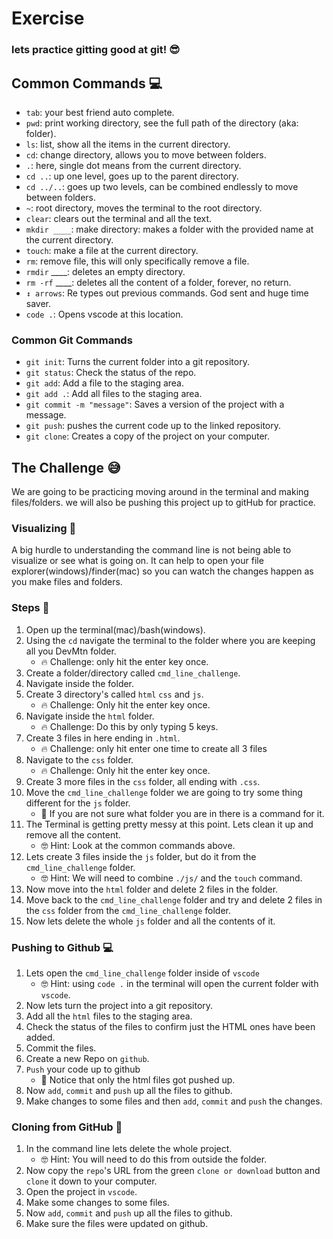# Exercise

### lets practice gitting good at git! 😎

## Common Commands 💻

- `tab`: your best friend auto complete.
- `pwd`: print working directory, see the full path of the directory (aka: folder).
- `ls`: list, show all the items in the current directory.
- `cd`: change directory, allows you to move between folders.
- `.`: here, single dot means from the current directory.
- `cd ..`: up one level, goes up to the parent directory.
- `cd ../..`: goes up two levels, can be combined endlessly to move between folders.
- `~`: root directory, moves the terminal to the root directory.
- `clear`: clears out the terminal and all the text.
- `mkdir ____`: make directory: makes a folder with the provided name at the current directory.
- `touch`: make a file at the current directory.
- `rm`: remove file, this will only specifically remove a file.
- `rmdir` ____: deletes an empty directory.
- `rm -rf` ____: deletes all the content of a folder, forever, no return.
- `↕ arrows`: Re types out previous commands. God sent and huge time saver.
- `code .`: Opens vscode at this location.

### Common Git Commands

- `git init`: Turns the current folder into a git repository.
- `git status`: Check the status of the repo.
- `git add`: Add a file to the staging area.
- `git add .`: Add all files to the staging area.
- `git commit -m "message"`: Saves a version of the project with a message.
- `git push`: pushes the current code up to the linked repository.
- `git clone`: Creates a copy of the project on your computer.

## The Challenge 😅

We are going to be practicing moving around in the terminal and making files/folders. we will also be pushing this project up to gitHub for practice.

### Visualizing 👀

A big hurdle to understanding the command line is not being able to visualize or see what is going on. It can help to open your file explorer(windows)/finder(mac) so you can watch the changes happen as you make files and folders.

### Steps 🐾

1. Open up the terminal(mac)/bash(windows).
2. Using the `cd` navigate the terminal to the folder where you are keeping all you DevMtn folder.
    - 🔥 Challenge: only hit the enter key once.
3. Create a folder/directory called `cmd_line_challenge`.
4. Navigate inside the folder.
5. Create 3 directory's called `html` `css` and `js`.
    - 🔥 Challenge: Only hit the enter key once.
6. Navigate inside the `html` folder.
    - 🔥 Challenge: Do this by only typing 5 keys.
7. Create 3 files in here ending in `.html`.
    - 🔥 Challenge: only hit enter one time to create all 3 files
8. Navigate to the `css` folder.
    - 🔥 Challenge: Only hit the enter key once.
9.  Create 3 more files in the `css` folder, all ending with `.css`.
10. Move the `cmd_line_challenge` folder we are going to try some thing different for the `js` folder. 
    - 🤔 If you are not sure what folder you are in there is a command for it.
11. The Terminal is getting pretty messy at this point. Lets clean it up and remove all the content.
    - 🤓 Hint: Look at the common commands above.
12. Lets create 3 files inside the `js` folder, but do it from the `cmd_line_challenge` folder.
    - 🤓 Hint: We will need to combine `./js/` and the `touch` command.
13. Now move into the `html` folder and delete 2 files in the folder.
14. Move back to the `cmd_line_challenge` folder and try and delete 2 files in the `css` folder from the `cmd_line_challenge` folder.
15. Now lets delete the whole `js` folder and all the contents of it.

### Pushing to Github 💻

1. Lets open the `cmd_line_challenge` folder inside of `vscode`
   - 🤓 Hint: using `code .` in the terminal will open the current folder with `vscode`.
2. Now lets turn the project into a git repository.
3. Add all the `html` files to the staging area.
4. Check the status of the files to confirm just the HTML ones have been added.
5. Commit the files.
6. Create a new Repo on `github`.
7. `Push` your code up to github
   - 🤔 Notice that only the html files got pushed up.
8. Now `add`, `commit` and `push` up all the files to github.
9. Make changes to some files and then `add`, `commit` and `push` the changes.

### Cloning from GitHub 👬

1. In the command line lets delete the whole project.
   - 🤓 Hint: You will need to do this from outside the folder.
2. Now copy the `repo`'s URL from the green `clone or download` button and `clone` it down to your computer.
3. Open the project in `vscode`.
4. Make some changes to some files.
5. Now `add`, `commit` and `push` up all the files to github.
6. Make sure the files were updated on github.